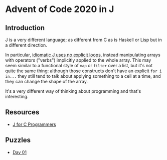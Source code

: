 # Advent of Code 2020 in J

## Introduction

J is a very different language; as different from C as is Haskell or Lisp but in
a different direction.

In particular,
[idiomatic J uses no explicit loops](https://code.jsoftware.com/wiki/Vocabulary/Loopless),
instead manipulating arrays with operators ("verbs") implicitly applied to the
whole array. This may seem similar to a functional style of `map` or `filter`
over a list, but it's not quite the same thing: although those constructs don't
have an explicit `for i in...` they still tend to talk about applying something
to a cell at a time, and they can change the shape of the array.

It's a very different way of thinking about programming and that's interesting.

## Resources

- [J for C Programmers](https://www.jsoftware.com/help/jforc/contents.htm)

## Puzzles

- [Day 01](01.md)
